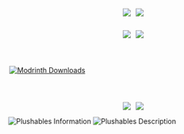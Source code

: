 
<div style="display:flex;justify-content:center;flex-direction:column;">
<br/>
<p style="text-align: center; display: flex; justify-content: center; gap:10px;">
    <a href="https://fabricmc.net/" target="_blank"><img style="display: inline-block; position:relative;" src="https://img.shields.io/badge/mod%20loader-Fabric-brightgreen" /></a>
     <a href="https://github.com/Khazoda/Plushables/tree/1.20-FABRIC" target="_blank"><img style="display: inline-block; position:relative;" src="https://img.shields.io/badge/latest%20version-1.20-blue" /></a>
</p>
<p style="text-align: center; display: flex; justify-content: center; gap:10px;">
    <a href="https://github.com/Khazoda/Plushables/issues" target="_blank"><img style="display: inline-block; position:relative;" src="https://img.shields.io/github/issues/Khazoda/Plushables" /></a>
    <a href="https://github.com/Khazoda/Plushables/tree/1.20-FABRIC" target="_blank"><img style="display: inline-block; position:relative;" src="https://img.shields.io/github/last-commit/Khazoda/Plushables/1.20-FABRIC" /></a>
</p>

<p style="text-align: center; display: flex; justify-content: center; gap:10px;">
    <a href="https://www.curseforge.com/minecraft/mc-mods/plushables"> <img
            src="https://cf.way2muchnoise.eu/full_318603_downloads.svg" alt=""
            style="margin-left: 2px;margin-right: 2px" /></a>

<a href="https://modrinth.com/mod/plushables" style="margin-left: 2px;margin-right: 2px">![Modrinth Downloads](https://img.shields.io/modrinth/dt/plushables?logo=modrinth)</a>
</p>
<p style="text-align: center; display: flex; justify-content: center; gap:10px;">
<a href="https://www.curseforge.com/minecraft/mc-mods/fabric-api/files" target="_blank"><img src="https://github.com/Khazoda/Plushables/raw/1.19-FABRIC/web_assets/button_fabric.png"></a>
<a href="https://www.curseforge.com/minecraft/mc-mods/geckolib/files" target="_blank"><img src="https://github.com/Khazoda/Plushables/raw/1.19-FABRIC/web_assets/button_geckolib.png"></a>
</p>
<div style="min-width:100%; display:block;">
<img src="https://raw.githubusercontent.com/Khazoda/Plushables/1.20-FABRIC/web_assets/information-1.0.0.png" alt="Plushables Information" />
<img src="https://raw.githubusercontent.com/Khazoda/Plushables/1.20-FABRIC/web_assets/description-1.0.0.png" alt="Plushables Description" />
</div>
</div>
